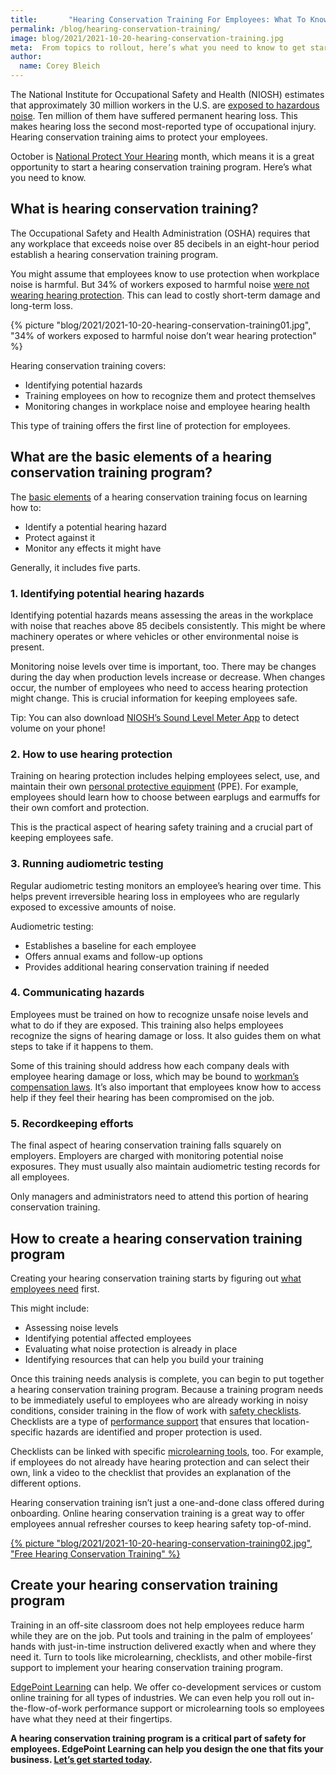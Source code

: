 ```yaml
---
title:       "Hearing Conservation Training For Employees: What To Know"
permalink: /blog/hearing-conservation-training/
image: blog/2021/2021-10-20-hearing-conservation-training.jpg
meta:  From topics to rollout, here’s what you need to know to get started when building your hearing conservation training program for employees. 
author: 
  name: Corey Bleich
---
```


​​The National Institute for Occupational Safety and Health (NIOSH) estimates that approximately 30 million workers in the U.S. are [exposed to hazardous noise](https://www.cdc.gov/niosh/topics/noise/default.html). Ten million of them have suffered permanent hearing loss. This makes hearing loss the second most-reported type of occupational injury. Hearing conservation training aims to protect your employees.

October is [National Protect Your Hearing](https://www.cdc.gov/nceh/hearing_loss/toolkit/protect_hearing_month.html) month, which means it is a great opportunity to start a hearing conservation training program. Here’s what you need to know.

## What is hearing conservation training?

The Occupational Safety and Health Administration (OSHA) requires that any workplace that exceeds noise over 85 decibels in an eight-hour period establish a hearing conservation training program.

You might assume that employees know to use protection when workplace noise is harmful. But 34% of workers exposed to harmful noise [were not wearing hearing protection](https://pubmed.ncbi.nlm.nih.gov/19267354/). This can lead to costly short-term damage and long-term loss.


{% picture "blog/2021/2021-10-20-hearing-conservation-training01.jpg", "34% of workers exposed to harmful noise don’t wear hearing protection" %}


Hearing conservation training covers:

* Identifying potential hazards
* Training employees on how to recognize them and protect themselves
* Monitoring changes in workplace noise and employee hearing health

This type of training offers the first line of protection for employees.

## What are the basic elements of a hearing conservation training program?

The [basic elements](https://www.osha.gov/sites/default/files/publications/osha3074.pdf) of a hearing conservation training focus on learning how to:

* Identify a potential hearing hazard
* Protect against it
* Monitor any effects it might have

Generally, it includes five parts.

### 1. Identifying potential hearing hazards

Identifying potential hazards means assessing the areas in the workplace with noise that reaches above 85 decibels consistently. This might be where machinery operates or where vehicles or other environmental noise is present.

Monitoring noise levels over time is important, too. There may be changes during the day when production levels increase or decrease. When changes occur, the number of employees who need to access hearing protection might change. This is crucial information for keeping employees safe. 

Tip: You can also download [NIOSH’s Sound Level Meter App](https://www.cdc.gov/niosh/topics/noise/app.html) to detect volume on your phone! 

### 2. How to use hearing protection

Training on hearing protection includes helping employees select, use, and maintain their own [personal protective equipment](/blog/ppe-training/) (PPE). For example, employees should learn how to choose between earplugs and earmuffs for their own comfort and protection.

This is the practical aspect of hearing safety training and a crucial part of keeping employees safe.

### 3. Running audiometric testing

Regular audiometric testing monitors an employee’s hearing over time. This helps prevent irreversible hearing loss in employees who are regularly exposed to excessive amounts of noise.

Audiometric testing:

* Establishes a baseline for each employee
* Offers annual exams and follow-up options
* Provides additional hearing conservation training if needed

### 4. Communicating hazards

Employees must be trained on how to recognize unsafe noise levels and what to do if they are exposed. This training also helps employees recognize the signs of hearing damage or loss. It also guides them on what steps to take if it happens to them.

Some of this training should address how each company deals with employee hearing damage or loss, which may be bound to [workman’s compensation laws](https://www.dol.gov/general/topic/workcomp). It’s also important that employees know how to access help if they feel their hearing has been compromised on the job.

### 5. Recordkeeping efforts

The final aspect of hearing conservation training falls squarely on employers. Employers are charged with monitoring potential noise exposures. They must usually also maintain audiometric testing records for all employees.

Only managers and administrators need to attend this portion of hearing conservation training.

## How to create a hearing conservation training program

Creating your hearing conservation training starts by figuring out [what employees need](/blog/training-needs-analysis/) first.

This might include:

* Assessing noise levels
* Identifying potential affected employees
* Evaluating what noise protection is already in place
* Identifying resources that can help you build your training

Once this training needs analysis is complete, you can begin to put together a hearing conservation training program. Because a training program needs to be immediately useful to employees who are already working in noisy conditions, consider training in the flow of work with [safety checklists](/blog/safety-inspection-checklist/). Checklists are a type of [performance support](/performance-support/) that ensures that location-specific hazards are identified and proper protection is used.

Checklists can be linked with specific [microlearning tools](/microlearning/), too. For example, if employees do not already have hearing protection and can select their own, link a video to the checklist that provides an explanation of the different options.

Hearing conservation training isn’t just a one-and-done class offered during onboarding. Online hearing conservation training is a great way to offer employees annual refresher courses to keep hearing safety top-of-mind.

<a href="https://blog-hearing-conservation.netlify.app/#/" target="_blank">
  {% picture "blog/2021/2021-10-20-hearing-conservation-training02.jpg", "Free Hearing Conservation Training" %}
</a>

## Create your hearing conservation training program

Training in an off-site classroom does not help employees reduce harm while they are on the job. Put tools and training in the palm of employees’ hands with just-in-time instruction delivered exactly when and where they need it. Turn to tools like microlearning, checklists, and other mobile-first support to implement your hearing conservation training program.

[EdgePoint Learning](https://www.edgepointlearning.com/) can help. We offer co-development services or custom online training for all types of industries. We can even help you roll out in-the-flow-of-work performance support or microlearning tools so employees have what they need at their fingertips.

**A hearing conservation training program is a critical part of safety for employees. EdgePoint Learning can help you design the one that fits your business. [Let’s get started today](/contact/).**
